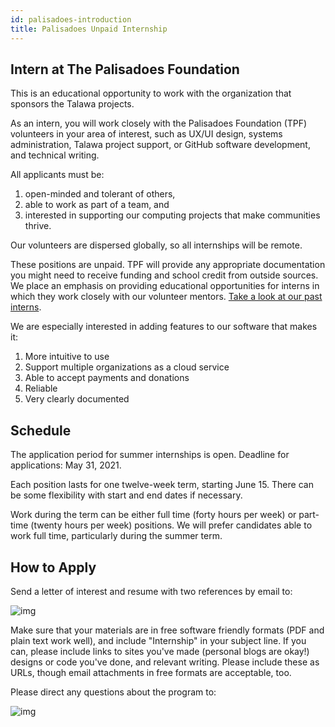 ```yaml
---
id: palisadoes-introduction
title: Palisadoes Unpaid Internship
---
```


## Intern at The Palisadoes Foundation

This is an educational opportunity to work with the organization that sponsors the Talawa projects.

As an intern, you will work closely with the Palisadoes Foundation (TPF) volunteers in your area of interest, such as UX/UI design, systems administration, Talawa project support, or GitHub software development, and technical writing.

All applicants must be:

1. open-minded and tolerant of others,
1. able to work as part of a team, and
1. interested in supporting our computing projects that make communities thrive.

Our volunteers are dispersed globally, so all internships will be remote.

These positions are unpaid. TPF will provide any appropriate documentation you might need to receive funding and school credit from outside sources. We place an emphasis on providing educational opportunities for interns in which they work closely with our volunteer mentors. [Take a look at our past interns](https://www.palisadoes.org).

We are especially interested in adding features to our software that makes it:

1. More intuitive to use
1. Support multiple organizations as a cloud service
1. Able to accept payments and donations
1. Reliable
1. Very clearly documented

## Schedule

The application period for summer internships is open. Deadline for applications: May 31, 2021.

Each position lasts for one twelve-week term, starting June 15. There can be some flexibility with start and end dates if necessary.

Work during the term can be either full time (forty hours per week) or part-time (twenty hours per week) positions. We will prefer candidates able to work full time, particularly during the summer term.

## How to Apply

Send a letter of interest and resume with two references by email to:

![img](/img/email/submissions.png)

Make sure that your materials are in free software friendly formats (PDF and plain text work well), and include "Internship" in your subject line. If you can, please include links to sites you've made (personal blogs are okay!) designs or code you've done, and relevant writing. Please include these as URLs, though email attachments in free formats are acceptable, too.

Please direct any questions about the program to:

![img](/img/email/info.png)
